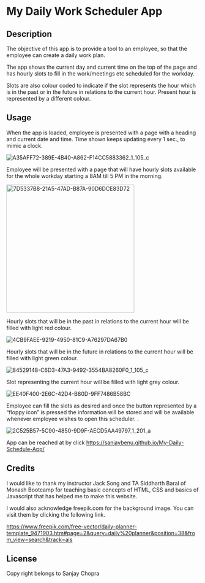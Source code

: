 # My Daily Work Scheduler App


## Description

The objective of this app is to provide a tool to an employee, so that the employee can create a daily work plan.

The app shows the current day and current time on the top of the page and has hourly slots to fill in the work/meetings etc scheduled for the workday.

Slots are also colour coded to indicate if the slot represents the hour which is in the past or in the future in relations to the current hour. Present hour is represented by a different colour.



## Usage

When the app is loaded, employee is presented with a page with a heading and current date and time. Time shown keeps updating every 1 sec., to mimic a clock.

![A35AFF72-389E-4B40-A862-F14CC5883362_1_105_c](https://user-images.githubusercontent.com/105487471/227089602-cf7ec09d-b1b3-431a-9076-0f6332fb0904.jpeg)

Employee will be presented with a page that will have hourly slots available for the whole workday starting a 8AM till 5 PM in the morning.

<img width="334" alt="7D5337B8-21A5-47AD-B87A-90D6DCE83D72" src="https://user-images.githubusercontent.com/105487471/227089744-60dfafe5-d238-429a-9ef9-0b6136786735.png">


Hourly slots that will be in the past in relations to the current hour will be filled with light red colour.

![4CB9FAEE-9219-4950-81C9-A76297DA67B0](https://user-images.githubusercontent.com/105487471/227090480-ccb55474-141b-4399-ae1e-a302139e8459.jpeg)

Hourly slots that will be in the future in relations to the current hour will be filled with light green colour.

![84529148-C6D3-47A3-9492-3554BA8260F0_1_105_c](https://user-images.githubusercontent.com/105487471/227091407-bc31fbe8-67a1-4f79-8980-e953dc678a86.jpeg)


Slot representing the current hour will be filled with light grey colour.

![EE40F400-2E6C-42D4-B80D-9FF7486B58BC](https://user-images.githubusercontent.com/105487471/227091092-edb53411-f8fd-41a0-bbaf-8ef3d48f8355.jpeg)

Employee can fill the slots as desired and once the button represented by a “floppy icon” is pressed the information will be stored and will be available whenever employee wishes to open this scheduler.
. 

![2C525B57-5C90-4850-9D9F-AECD5AA49797_1_201_a](https://user-images.githubusercontent.com/105487471/227092036-112fe907-67d2-4226-b07c-2d129c8b5284.jpeg)

App can be reached at by click https://sanjaybenu.github.io/My-Daily-Schedule-App/
## Credits

I would like to thank my instructor Jack Song  and TA Siddharth Baral of Monash Bootcamp for teaching basic concepts of HTML, CSS  and basics of Javascript that has helped me to make this website.

I would also acknowledge freepik.com for the background image. You can visit them by clicking the following link.

https://www.freepik.com/free-vector/daily-planner-template_9471903.htm#page=2&query=daily%20planner&position=38&from_view=search&track=ais


## License

Copy right belongs to Sanjay Chopra
